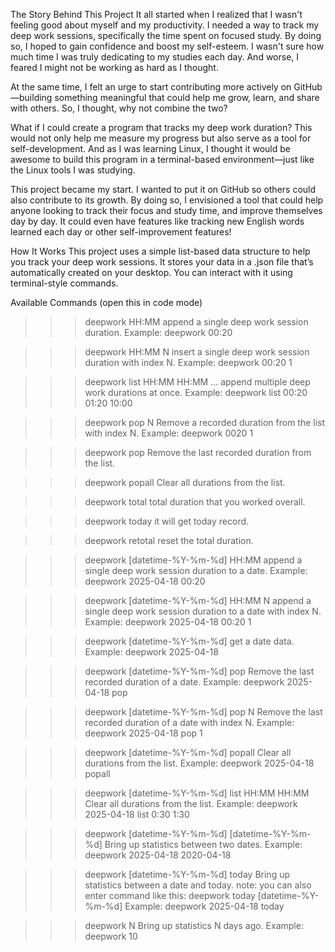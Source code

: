 The Story Behind This Project
It all started when I realized that I wasn't feeling good about myself and my productivity. I needed a way to track my deep work sessions, specifically the time spent on focused study. By doing so, I hoped to gain confidence and boost my self-esteem. I wasn't sure how much time I was truly dedicating to my studies each day. And worse, I feared I might not be working as hard as I thought.

At the same time, I felt an urge to start contributing more actively on GitHub—building something meaningful that could help me grow, learn, and share with others. So, I thought, why not combine the two?

What if I could create a program that tracks my deep work duration? This would not only help me measure my progress but also serve as a tool for self-development. And as I was learning Linux, I thought it would be awesome to build this program in a terminal-based environment—just like the Linux tools I was studying.

This project became my start. I wanted to put it on GitHub so others could also contribute to its growth. By doing so, I envisioned a tool that could help anyone looking to track their focus and study time, and improve themselves day by day. It could even have features like tracking new English words learned each day or other self-improvement features!

How It Works
This project uses a simple list-based data structure to help you track your deep work sessions. It stores your data in a .json file that’s automatically created on your desktop. You can interact with it using terminal-style commands.

Available Commands (open this in code mode)
>>> deepwork HH:MM
append a single deep work session duration.
Example:
>>> deepwork 00:20

>>> deepwork HH:MM N
insert a single deep work session duration with index N.
Example:
>>> deepwork 00:20 1

>>> deepwork list HH:MM HH:MM ...
append multiple deep work durations at once.
Example:
>>> deepwork list 00:20 01:20 10:00

>>>  deepwork pop N
Remove a recorded duration from the list with index N.
Example:
>>>  deepwork 0020 1

>>>  deepwork pop
Remove the last recorded duration from the list.

>>>  deepwork popall
Clear all durations from the list.

>>>  deepwork total
total duration that you worked overall.

>>>  deepwork today
it will get today record.

>>>  deepwork retotal
reset the total duration.

>>>  deepwork [datetime-%Y-%m-%d] HH:MM
append a single deep work session duration to a date.
Example:
>>>  deepwork 2025-04-18 00:20

>>>  deepwork [datetime-%Y-%m-%d] HH:MM N
append a single deep work session duration to a date with index N.
Example:
>>>  deepwork 2025-04-18 00:20 1

>>>  deepwork [datetime-%Y-%m-%d]
get a date data.
Example:
>>>  deepwork 2025-04-18

>>>  deepwork [datetime-%Y-%m-%d] pop
Remove the last recorded duration of a date.
Example:
>>>  deepwork 2025-04-18 pop

>>>  deepwork [datetime-%Y-%m-%d] pop N
Remove the last recorded duration of a date with index N.
Example:
>>>  deepwork 2025-04-18 pop 1

>>>  deepwork [datetime-%Y-%m-%d] popall
Clear all durations from the list.
Example:
>>>  deepwork 2025-04-18 popall

>>>  deepwork [datetime-%Y-%m-%d] list HH:MM HH:MM
Clear all durations from the list.
Example:
>>>  deepwork 2025-04-18 list 0:30 1:30

>>>  deepwork [datetime-%Y-%m-%d] [datetime-%Y-%m-%d]
Bring up statistics between two dates.
Example:
>>>  deepwork 2025-04-18 2020-04-18

>>>  deepwork [datetime-%Y-%m-%d] today
Bring up statistics between a date and today.
note: you can also enter command like this:
>>> deepwork today [datetime-%Y-%m-%d]
Example:
>>>  deepwork 2025-04-18 today

>>>  deepwork N
Bring up statistics N days ago.
Example:
>>>  deepwork 10
